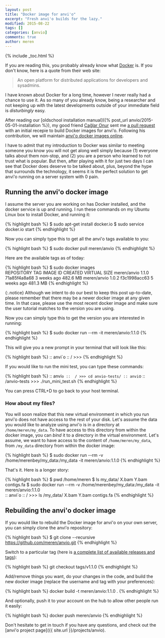 ```yaml
---
layout: post
title: "Docker image for anvi'o"
excerpt: "Fresh anvi'o builds for the lazy."
modified: 2015-08-22
tags: []
categories: [anvio]
comments: true
author: meren
---
```


{% include _toc.html %}

If you are reading this, you probably already know what [Docker](https://www.docker.com/https://www.docker.com/) is. If you don't know, here is a quote from their web site:

<blockquote>
An open platform for distributed applications for developers and sysadmins.
</blockquote>

I have known about Docker for a long time, however I never really had a chance to use it. As so many of you already know, being a researcher and not keeping up with the latest developments outside of your immediate field is _disturbingly_ easy.

After reading our [oldschool installation manual]({% post_url anvio/2015-05-01-installation %}), my good friend [Çağlar Onur](https://twitter.com/caglar10ur) sent me [a pull request](https://github.com/meren/anvio/pull/191) with an initial recepie to build Docker images for anvi'o. Following his contribution, we will maintain [anvi'o docker images online](https://hub.docker.com/r/meren/anvio/tags/).

I have to admit that my introduction to Docker was similar to meeting someone you know you will not get along well simply because (1) everyone talks about them non-stop, and (2) you are a person who learned to not trust what is popular. But then, after playing with it for just two days I can see that Docker does deserve to be talked about, plus, beyond the hype that surrounds the technology, it seems it is the perfect solution to get anvi'o running on a server system with 0 pain.

## Running the anvi'o docker image

I assume the server you are working on has Docker installed, and the docker service is up and running. I run these commands on my Ubuntu Linux box to install Docker, and running it: 

{% highlight bash %}
$ sudo apt-get install docker.io
$ sudo service docker.io start
{% endhighlight %}

Now you can simply type this to get all the anvi'o tags available to you:

{% highlight bash %}
$ sudo docker pull meren/anvio
{% endhighlight %}

Here are the available tags as of today:

{% highlight bash %}
$ sudo docker images               
REPOSITORY          TAG                 IMAGE ID            CREATED             VIRTUAL SIZE
meren/anvio         1.1.0               71a85f4a8a68        3 weeks ago         482.6 MB
meren/anvio         1.0.2               f3c1998acc63        5 weeks ago         481.3 MB
{% endhighlight %}

{:.notice}
Although we intent to do our best to keep this post up-to-date, please remember that there may be a newer docker image at any given time. In that case, please use the most recent docker image and make sure the user tutorial matches to the version you are using.

Now you can simply type this to get the version you are interested in running:

{% highlight bash %}
$ sudo docker run --rm -it meren/anvio:1.1.0
{% endhighlight %}

This will give you a new prompt in your terminal that will look like this:

{% highlight bash %}
:: anvi`o ::  / >>>
{% endhighlight %}

If you would like to run the mini test, you can type these commands:

{% highlight bash %}
:: anvi`o ::  / >>> cd anvio-tests/
:: anvi`o ::  /anvio-tests >>> ./run_mini_test.sh 
{% endhighlight %}

You can press CTRL+D to go back to your host terminal.

### How about my files?

You will soon realize that this new virtual environment in which you run anvi'o does not have access to the rest of your disk. Let's assume the data you would like to analyze using anvi'o is in a directory at `/home/meren/my_data`. To have access to this directory from within the docker image, you can _bind_ it to a directory in the virtual environment. Let's assume, we want to have access to the content of `/home/meren/my_data`, from `/my_data` directory from within the docker image:

{% highlight bash %}
$ sudo docker run --rm -v /home/merenbey/my_data:/my_data -it meren/anvio:1.1.0
{% endhighlight %}

That's it. Here is a longer story:

{% highlight bash %}
$ pwd
/home/meren
$ ls my_data/
X.bam  Y.bam  contigs.fa
$ sudo docker run --rm -v /home/merenbey/my_data:/my_data -it meren/anvio:1.1.0                                      
:: anvi`o ::  / >>> ls /my_data/
X.bam  Y.bam  contigs.fa
{% endhighlight %}

## Rebuilding the anvi'o docker image

If you would like to rebuild the Docker image for anvi'o on your own server, you can simply clone the anvi'o repository:

{% highlight bash %}
$ git clone --recursive https://github.com/meren/anvio.git
{% endhighlight %}

Switch to a particular tag (here is [a complete list of available releases and tags](https://github.com/meren/anvio/releases)):

{% highlight bash %}
git checkout tags/v1.1.0
{% endhighlight %}

Add/remove things you want, do your changes in the code, and build the new docker image (replace the username and tag with your preferences):

{% highlight bash %}
docker build -t meren/anvio:1.1.0 .
{% endhighlight %}

And optionally, push it to your account on the hub to allow other people run it easily:

{% highlight bash %}
docker push meren/anvio
{% endhighlight %}

Don't hesitate to get in touch if you have any questions, and check out the [anvi'o project page]({{ site.url }}/projects/anvio).
